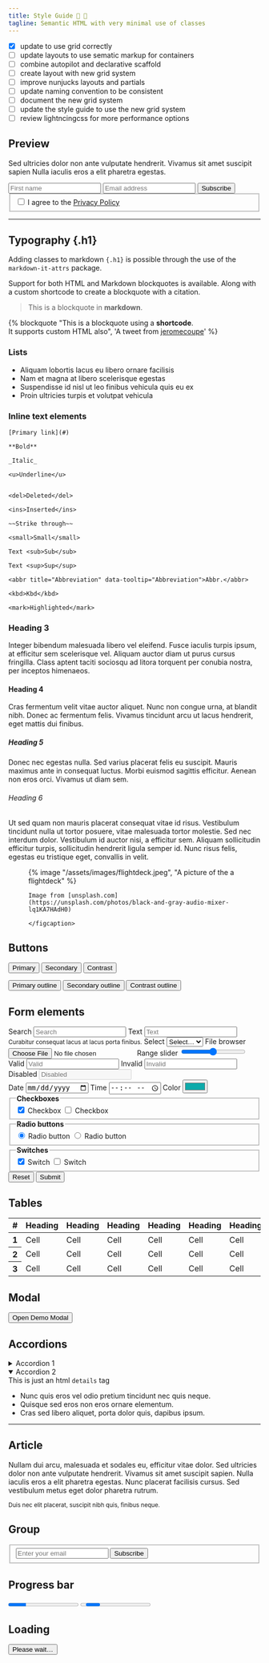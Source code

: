 ```yaml
---
title: Style Guide 💅 🎨
tagline: Semantic HTML with very minimal use of classes
---
```


- [X] update to use grid correctly
- [ ] update layouts to use sematic markup for containers
- [ ] combine autopilot and declarative scaffold
- [ ] create layout with new grid system
- [ ] improve nunjucks layouts and partials
- [ ] update naming convention to be consistent
- [ ] document the new grid system
- [ ] update the style guide to use the new grid system
- [ ] review lightncingcss for more performance options
<!-- Preview -->
<section id="preview">

  ## Preview

  Sed ultricies dolor non ante vulputate hendrerit. Vivamus sit amet suscipit sapien Nulla iaculis eros a elit pharetra egestas.

  <form>
    <div>
      <input
        type="text"
        name="firstname"
        placeholder="First name"
        aria-label="First name"
        required/>
      <input
        type="email"
        name="email"
        placeholder="Email address"
        aria-label="Email address"
        autocomplete="email"
        required/>
      <button type="submit">Subscribe</button>
    </div>
    <fieldset>
      <label for="terms">
        <input type="checkbox" role="switch" id="terms" name="terms"/>
        I agree to the
        <a href="#" onclick="event.preventDefault()">Privacy Policy</a>
      </label>
    </fieldset>
  </form>
</section>
<!-- ./ Preview -->

<hr>

<!-- Typography-->
<section id="typography">

  ## Typography {.h1}

  Adding classes to markdown `{.h1}` is possible through the use of the `markdown-it-attrs` package.


  <!-- Blockquote-->
  Support for both HTML and Markdown blockquotes is available. Along with a custom shortcode to create a blockquote with a citation.

  > This is a blockquote in **markdown**.

  {% blockquote "This is a blockquote using a <strong>shortcode</strong>.<br> It supports custom HTML also", 'A tweet from <a href="https://twitter.com/jeromecoupe/status/1419726998881062915">jeromecoupe</a>' %}


  <!-- Lists-->
  ### Lists

  - Aliquam lobortis lacus eu libero ornare facilisis
  - Nam et magna at libero scelerisque egestas
  - Suspendisse id nisl ut leo finibus vehicula quis eu ex
  - Proin ultricies turpis et volutpat vehicula

  <!-- Inline text elements-->
  ### Inline text elements

    [Primary link](#)

    **Bold**

    _Italic_

    <u>Underline</u>


    <del>Deleted</del>

    <ins>Inserted</ins>

    ~~Strike through~~

    <small>Small</small>

    Text <sub>Sub</sub>

    Text <sup>Sup</sup>

    <abbr title="Abbreviation" data-tooltip="Abbreviation">Abbr.</abbr>

    <kbd>Kbd</kbd>

    <mark>Highlighted</mark>

  <!-- Headings-->
  ### Heading 3

  Integer bibendum malesuada libero vel eleifend. Fusce iaculis turpis ipsum, at efficitur
    sem scelerisque vel. Aliquam auctor diam ut purus cursus fringilla. Class aptent taciti
    sociosqu ad litora torquent per conubia nostra, per inceptos himenaeos.

  #### Heading 4

  Cras fermentum velit vitae auctor aliquet. Nunc non congue urna, at blandit nibh. Donec ac
    fermentum felis. Vivamus tincidunt arcu ut lacus hendrerit, eget mattis dui finibus.

  ##### Heading 5

  Donec nec egestas nulla. Sed varius placerat felis eu suscipit. Mauris maximus ante in
    consequat luctus. Morbi euismod sagittis efficitur. Aenean non eros orci. Vivamus ut diam
    sem.

  ###### Heading 6

  Ut sed quam non mauris placerat consequat vitae id risus. Vestibulum tincidunt nulla ut
    tortor posuere, vitae malesuada tortor molestie. Sed nec interdum dolor. Vestibulum id
    auctor nisi, a efficitur sem. Aliquam sollicitudin efficitur turpis, sollicitudin
    hendrerit ligula semper id. Nunc risus felis, egestas eu tristique eget, convallis in
    velit.

  <!-- Medias-->
  <figure>
    {% image "/assets/images/flightdeck.jpeg",
    "A picture of the a flightdeck" %}
    <figcaption>

    Image from [unsplash.com](https://unsplash.com/photos/black-and-gray-audio-mixer-lq1KA7HAdH0)

    </figcaption>
  </figure>
</section>
<!-- ./ Typography-->

<!-- Buttons-->
<section id="buttons">

  ## Buttons

  <p class="grid --autofit">
    <button>Primary</button>
    <button class="secondary">Secondary</button>
    <button class="contrast">Contrast</button>
  </p>

  <p class="grid --autofit">
    <button class="outline">Primary outline</button>
    <button class="outline secondary">Secondary outline</button>
    <button class="outline contrast">Contrast outline</button>
  </p>
</section>
<!-- ./ Buttons -->

<!-- Form elements-->
<section id="form">
  <form>
    <h2>Form elements</h2>
    <!-- Search -->
    <label for="search">Search</label>
    <input type="search" id="search" name="search" placeholder="Search"/>
    <!-- Text -->
    <label for="text">Text</label>
    <input type="text" id="text" name="text" placeholder="Text"/>
    <small>Curabitur consequat lacus at lacus porta finibus.</small>
    <!-- Select -->
    <label for="select">Select</label>
    <select id="select" name="select" required>
      <option value="" selected>Select…</option>
      <option>…</option>
    </select>
    <!-- File browser -->
    <label for="file">File browser
      <input type="file" id="file" name="file"/>
    </label>
    <!-- Range slider control -->
    <label for="range">Range slider
      <input type="range" min="0" max="100" value="50" id="range" name="range"/>
    </label>
    <!-- States -->
    <div class="grid --autofit">
      <label for="valid">
        Valid
        <input type="text" id="valid" name="valid" placeholder="Valid" aria-invalid="false"/>
      </label>
      <label for="invalid">
        Invalid
        <input
        type="text"
        id="invalid"
        name="invalid"
        placeholder="Invalid"
        aria-invalid="true"/>
      </label>
      <label for="disabled">
        Disabled
        <input type="text" id="disabled" name="disabled" placeholder="Disabled" disabled/>
      </label>
    </div>
    <div class="grid --autofit">
      <!-- Date-->
      <label for="date">
        Date
      <input type="date" id="date" name="date"/>
      </label>
      <!-- Time-->
      <label for="time">
        Time
        <input type="time" id="time" name="time"/>
      </label>
      <!-- Color-->
      <label for="color">
        Color
        <input type="color" id="color" name="color" value="#0eaaaa"/>
      </label>
    </div>
    <div class="grid --autofit">
      <!-- Checkboxes -->
      <fieldset>
        <legend>
          <strong>Checkboxes</strong>
        </legend>
        <label for="checkbox-1">
          <input type="checkbox" id="checkbox-1" name="checkbox-1" checked/>
          Checkbox
        </label>
        <label for="checkbox-2">
          <input type="checkbox" id="checkbox-2" name="checkbox-2"/>
          Checkbox
        </label>
      </fieldset>
      <!-- Radio buttons -->
      <fieldset>
        <legend>
          <strong>Radio buttons</strong>
        </legend>
        <label for="radio-1">
          <input type="radio" id="radio-1" name="radio" value="radio-1" checked/>
          Radio button
        </label>
        <label for="radio-2">
          <input type="radio" id="radio-2" name="radio" value="radio-2"/>
          Radio button
        </label>
      </fieldset>
      <!-- Switch -->
      <fieldset>
        <legend>
          <strong>Switches</strong>
        </legend>
        <label for="switch-1">
          <input type="checkbox" id="switch-1" name="switch-1" role="switch" checked/>
          Switch
        </label>
        <label for="switch-2">
          <input type="checkbox" id="switch-2" name="switch-2" role="switch"/>
          Switch
        </label>
      </fieldset>
    </div>
    <!-- Buttons -->
    <input type="reset" value="Reset" onclick="event.preventDefault()"/>
    <input type="submit" value="Submit" onclick="event.preventDefault()"/>
  </form>
</section>
<!-- ./ Form elements-->

<!-- Tables -->
<section id="tables">

   ## Tables

  <div class="overflow-auto">
    <table class="striped">
      <thead>
        <tr>
          <th scope="col">#</th>
          <th scope="col">Heading</th>
          <th scope="col">Heading</th>
          <th scope="col">Heading</th>
          <th scope="col">Heading</th>
          <th scope="col">Heading</th>
          <th scope="col">Heading</th>
          <th scope="col">Heading</th>
        </tr>
      </thead>
      <tbody>
        <tr>
          <th scope="row">1</th>
          <td>Cell</td>
          <td>Cell</td>
          <td>Cell</td>
          <td>Cell</td>
          <td>Cell</td>
          <td>Cell</td>
          <td>Cell</td>
        </tr>
        <tr>
          <th scope="row">2</th>
          <td>Cell</td>
          <td>Cell</td>
          <td>Cell</td>
          <td>Cell</td>
          <td>Cell</td>
          <td>Cell</td>
          <td>Cell</td>
        </tr>
        <tr>
          <th scope="row">3</th>
          <td>Cell</td>
          <td>Cell</td>
          <td>Cell</td>
          <td>Cell</td>
          <td>Cell</td>
          <td>Cell</td>
          <td>Cell</td>
        </tr>
      </tbody>
    </table>
  </div>
</section>
<!-- ./ Tables -->

<!-- Modal example with AlpineJS -->

<modal x-data="{ dialogOpen: false }">
  <dialog x-bind:open="dialogOpen" @close="dialogOpen = false" @keydown.window.escape="dialogOpen = false">
    <article>
      <header>
        <button aria-label="Close" rel="prev" @click="dialogOpen = false"></button>
        <h3>Confirm your action!</h3>
      </header>
      <p>
        This modal uses at custom HTML tag <code>modal</code> Cras sit amet maximus risus. Pellentesque sodales odio sit amet augue finibuspellentesque. Nullam finibus risus non semper euismod.
      </p>
      <footer>
        <button role="button" class="secondary" @click="dialogOpen = false">Cancel</button>
        <button autofocus @click="dialogOpen = false">Confirm</button>
      </footer>
    </article>
  </dialog>
  <!-- ./ Modal example -->
  <!-- Modal Button -->
  <section id="modal">
    <h2>Modal</h2>
    <button class="contrast" @click="dialogOpen = !dialogOpen">Open Demo Modal</button>
  </section>
  <!-- ./ Modal Button -->
</modal>

<!-- Accordions -->
<section id="accordions">

  ## Accordions

  <details>
    <summary>Accordion 1</summary>
    <p>
    Lorem ipsum dolor sit amet, consectetur adipiscing elit. Pellentesque urna diam,
    tincidunt nec porta sed, auctor id velit. Etiam venenatis nisl ut orci consequat, vitae
    tempus quam commodo. Nulla non mauris ipsum. Aliquam eu posuere orci. Nulla convallis
    lectus rutrum quam hendrerit, in facilisis elit sollicitudin. Mauris pulvinar pulvinar
    mi, dictum tristique elit auctor quis. Maecenas ac ipsum ultrices, porta turpis sit
    amet, congue turpis.
    </p>
  </details>
  <details open>
    <summary>Accordion 2</summary>
      This is just an html <code>details</code> tag
    <ul>
      <li>Nunc quis eros vel odio pretium tincidunt nec quis neque.</li>
      <li>Quisque sed eros non eros ornare elementum.</li>
      <li>Cras sed libero aliquet, porta dolor quis, dapibus ipsum.</li>
    </ul>
  </details>
</section>
<!-- ./ Accordions -->

<hr>
<!-- Article-->
<article id="article"  >

  ## Article

  Nullam dui arcu, malesuada et sodales eu, efficitur vitae dolor. Sed ultricies dolor non
    ante vulputate hendrerit. Vivamus sit amet suscipit sapien. Nulla iaculis eros a elit
    pharetra egestas. Nunc placerat facilisis cursus. Sed vestibulum metus eget dolor pharetra
    rutrum.

  <footer>
    <small>Duis nec elit placerat, suscipit nibh quis, finibus neque.</small>
  </footer>
</article>
<!-- ./ Article-->

<!-- Group -->
<section id="group">

  ## Group

  <form>
    <fieldset role="group">
      <input name="email" type="email" placeholder="Enter your email" autocomplete="email"/>
      <input type="submit" value="Subscribe"/>
    </fieldset>
  </form>
</section>
<!-- ./ Group -->

<!-- Progress -->
<section id="progress">

  ## Progress bar

  <progress id="progress-1" value="25" max="100" ></progress>
  <progress id="progress-2"></progress>
</section>
<!-- ./ Progress -->

<!-- Loading -->
<section id="loading">

  ## Loading

  <article aria-busy="true"></article>
  <button aria-busy="true">Please wait…</button>
</section>
<!-- ./ Loading -->
